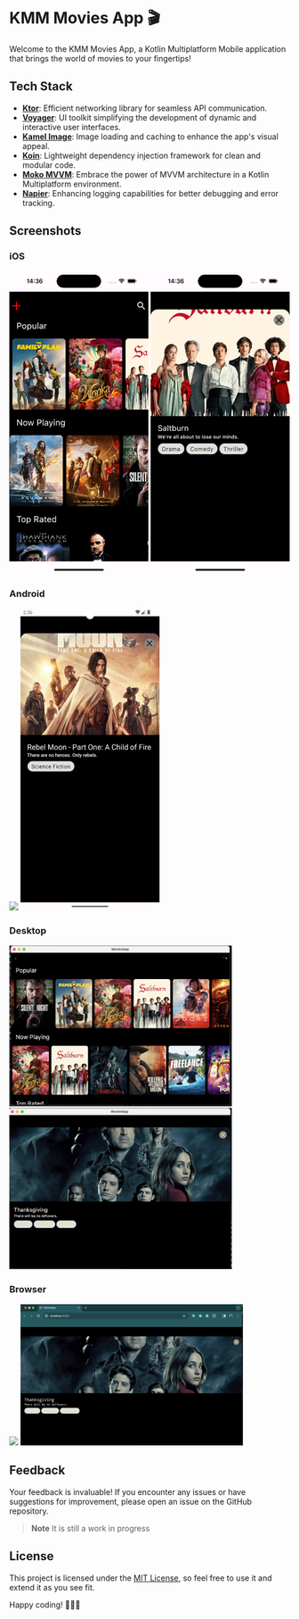 # KMM Movies App 🎬

Welcome to the KMM Movies App, a Kotlin Multiplatform Mobile application that brings the world of movies to your fingertips!

## Tech Stack

- **[Ktor](https://ktor.io/docs/getting-started-ktor-client-multiplatform-mobile.html#new-project)**: Efficient networking library for seamless API communication.
- **[Voyager](https://voyager.adriel.cafe/)**: UI toolkit simplifying the development of dynamic and interactive user interfaces.
- **[Kamel Image](https://github.com/Kamel-Media/Kamel)**: Image loading and caching to enhance the app's visual appeal.
- **[Koin](https://insert-koin.io/docs/reference/koin-mp/kmp/)**: Lightweight dependency injection framework for clean and modular code.
- **[Moko MVVM](https://github.com/icerockdev/moko-mvvm)**: Embrace the power of MVVM architecture in a Kotlin Multiplatform environment.
- **[Napier](https://github.com/AAkira/Napier)**: Enhancing logging capabilities for better debugging and error tracking.

## Screenshots

### iOS
<img src = "screenshots/Simulator Screenshot - iPhone 15 Pro - 2023-12-31 at 14.36.27.png" width ="250" /> <img src = "screenshots/Simulator Screenshot - iPhone 15 Pro - 2023-12-31 at 14.36.36.png" width ="250" />

### Android
<img src = "screenshots/Screenshot_20231231_143546.png" width ="250" /> <img src = "screenshots/Screenshot_20231231_143609.png" width ="250" />

### Desktop
<img src = "screenshots/Screenshot 2023-12-31 at 14.36.55.png" width ="400" /> <img src = "screenshots/Screenshot 2023-12-31 at 14.37.07.png" width ="400" />

### Browser
<img src = "screenshots/Screenshot 2023-12-31 at 14.35.21.png" width ="400" /> <img src = "screenshots/Screenshot 2023-12-31 at 14.37.24.png" width ="400" />


## Feedback
Your feedback is invaluable! If you encounter any issues or have suggestions for improvement, please open an issue on the GitHub repository.

> **Note**
> It is still a work in progress


## License

This project is licensed under the [MIT License](LICENSE), so feel free to use it and extend it as you see fit.

Happy coding! 🚀📱🎉
